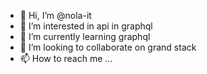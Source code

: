 - 👋 Hi, I’m @nola-it
- 👀 I’m interested in api in graphql
- 🌱 I’m currently learning graphql
- 💞️ I’m looking to collaborate on grand stack
- 📫 How to reach me ...

<!---
nola-it/nola-it is a ✨ special ✨ repository because its `README.md` (this file) appears on your GitHub profile.
You can click the Preview link to take a look at your changes.
--->
